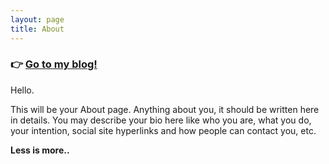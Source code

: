 ```yaml
---
layout: page
title: About
---
```


### 👉 [Go to my blog!](https://yu-so-young.github.io/blog/)

Hello.

This will be your About page. Anything about you, it should be written here in details. You may describe your bio here like who you are, what you do, your intention, social site hyperlinks and how people can contact you, etc.

**Less is more..**
